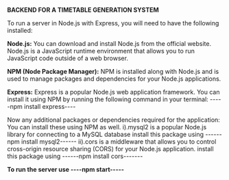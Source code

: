 <b>BACKEND FOR A TIMETABLE GENERATION SYSTEM</b>


To run a server in Node.js with Express, you will need to have the following installed:

<b>Node.js:</b> You can download and install Node.js from the official website. Node.js is a JavaScript runtime environment that allows you to run JavaScript code outside of a web browser.

<b>NPM (Node Package Manager):</b> NPM is installed along with Node.js and is used to manage packages and dependencies for your Node.js applications.

<b>Express:</b> Express is a popular Node.js web application framework. You can install it using NPM by running the following command in your terminal:
-----npm install express----

Now any additional packages or dependencies required for the application: You can install these using NPM as well.
i).mysql2 is a popular Node.js library for connecting to a MySQL database
install this package using ------npm install mysql2------ 
ii).cors is a middleware that allows you to control cross-origin resource sharing (CORS) for your Node.js application.
install this package using ------npm install cors-------

<b>To run the server use ----npm start-----</b>
